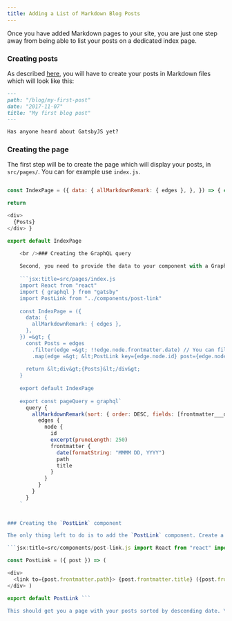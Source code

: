 ```yaml
---
title: Adding a List of Markdown Blog Posts
---
```


Once you have added Markdown pages to your site, you are just one step away from being able to list your posts on a dedicated index page.

### Creating posts

As described [here](/docs/adding-markdown-pages), you will have to create your posts in Markdown files which will look like this:

```md
---
path: "/blog/my-first-post"
date: "2017-11-07"
title: "My first blog post"
---

Has anyone heard about GatsbyJS yet?
```

### Creating the page

The first step will be to create the page which will display your posts, in `src/pages/`. You can for example use `index.js`.

```jsx:title=src/pages/index.js import React from "react" import PostLink from "../components/post-link"

const IndexPage = ({ data: { allMarkdownRemark: { edges }, }, }) => { const Posts = edges .filter(edge => !!edge.node.frontmatter.date) // You can filter your posts based on some criteria .map(edge => <PostLink key={edge.node.id} post={edge.node} />)

return 

<div>
  {Posts}
</div> }

export default IndexPage

    <br />### Creating the GraphQL query
    
    Second, you need to provide the data to your component with a GraphQL query. Let's add it, so that `index.js` looks like this:
    
    ```jsx:title=src/pages/index.js
    import React from "react"
    import { graphql } from "gatsby"
    import PostLink from "../components/post-link"
    
    const IndexPage = ({
      data: {
        allMarkdownRemark: { edges },
      },
    }) =&gt; {
      const Posts = edges
        .filter(edge =&gt; !!edge.node.frontmatter.date) // You can filter your posts based on some criteria
        .map(edge =&gt; &lt;PostLink key={edge.node.id} post={edge.node} /&gt;)
    
      return &lt;div&gt;{Posts}&lt;/div&gt;
    }
    
    export default IndexPage
    
    export const pageQuery = graphql`
      query {
        allMarkdownRemark(sort: { order: DESC, fields: [frontmatter___date] }) {
          edges {
            node {
              id
              excerpt(pruneLength: 250)
              frontmatter {
                date(formatString: "MMMM DD, YYYY")
                path
                title
              }
            }
          }
        }
      }
    `
    

### Creating the `PostLink` component

The only thing left to do is to add the `PostLink` component. Create a new file `post-link.js` in `src/components/` and add the following:

```jsx:title=src/components/post-link.js import React from "react" import { Link } from "gatsby"

const PostLink = ({ post }) => ( 

<div>
  <link to={post.frontmatter.path}> {post.frontmatter.title} ({post.frontmatter.date}) </Link>
</div> )

export default PostLink ```

This should get you a page with your posts sorted by descending date. You can further customize the `frontmatter` and the page and `PostLink` components to get your desired effects!